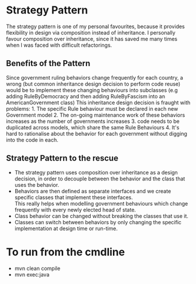 # Strategy Pattern

The strategy pattern is one of my personal favourites, because it provides flexibility in design via composition instead of inheritance. 
I personally favour composition over inheritance, since it has saved me many times when I was faced with difficult refactorings.
 
## Benefits of the Pattern

Since government ruling behaviors change frequently for each country, a wrong (but common inheritance design decision to perform code reuse) would be to implement 
these changing behaviours into subclasses (e.g adding RuleByDemocracy and then adding RuleByFascism into an AmericanGovernment class)
This inheritance design decision is fraught with problems: 
    1. The specific Rule behaviour must be declared in each new Government model
    2. The on-going maintenance work of these behaviors increases as the number of governments increases
    3. code needs to be duplicated across models, which share the same Rule Behaviours 
    4. It's hard to rationalise about the behavior for each government without digging into the code in each. 

## Strategy Pattern to the rescue

- The strategy pattern uses composition over inheritance as a design decision, in order to decouple between the behavior 
and the class that uses the behavior. 
- Behaviors are then defined as separate interfaces and we create specific classes that implement these interfaces.  
This really helps when modelling government behaviours which change frequently with every newly elected head of state.
- Class behavior can be changed without breaking the classes that use it.
- Classes can switch between behaviors by only changing the specific implementation at design time or run-time. 


# To run from the cmdline
- mvn clean compile
- mvn exec:java